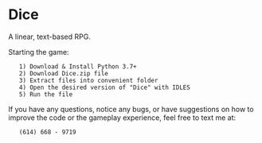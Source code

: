 # Dice
A linear, text-based RPG.

Starting the game:

       1) Download & Install Python 3.7+
       2) Download Dice.zip file
       3) Extract files into convenient folder
       4) Open the desired version of "Dice" with IDLES
       5) Run the file
       
If you have any questions, notice any bugs, or have suggestions on how to improve the code or the gameplay experience, feel free to text me at:

       (614) 668 - 9719
